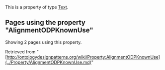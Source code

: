 This is a property of type [Text](../Type/Text.md "Type:Text").




  


## Pages using the property "AlignmentODPKnownUse"


Showing 2 pages using this property.



Retrieved from "[http://ontologydesignpatterns.org/wiki/Property:AlignmentODPKnownUse](../Property/AlignmentODPKnownUse.md)"